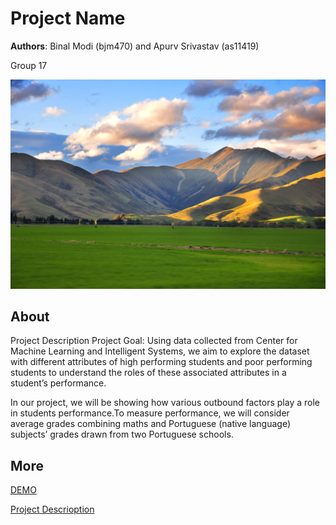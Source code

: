 # Project Name
**Authors**: Binal Modi (bjm470) and Apurv Srivastav (as11419)

Group 17 

![Screenhot](screenshot.jpg)


## About
Project Description
Project Goal: 
Using data collected from Center for Machine Learning and Intelligent Systems, we aim to explore the dataset with different attributes of high performing students and poor performing students to understand the roles of these associated attributes in a student’s performance. 

In our project, we will be showing how various outbound factors play a role in students performance.To measure performance, we will consider average grades combining maths and Portuguese (native language) subjects’ grades drawn from two Portuguese schools.

## More
[DEMO](https://nyu-vis-fall2018.github.io/storytelling-group-17-students-performance/)

[Project Descrioption](https://github.com/NYU-VIS-FALL2018/storytelling-group-17-students-performance/blob/master/Project%20report.pdf)
